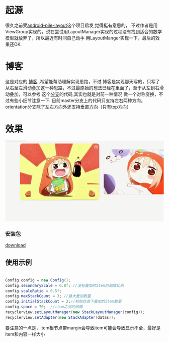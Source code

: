 # 起源
很久之前受[android-pile-layout](https://github.com/xmuSistone/android-pile-layout)这个项目启发,觉得挺有意思的，
不过作者是用ViewGroup实现的，说在尝试用LayoutManager实现的过程没有找到适合的数学模型就放弃了，所以最近有时间自己动手
用LayoutManger实现一下，最后的效果还OK.

# 博客
这是对应的 [博客](http://blog.csdn.net/u014296305/article/details/73496017) ,希望能帮助理解实现思路，不过
博客是实现那天写的，只写了从右至左滑动叠加这一种思路，不过最原始的想法已经在里面了，至于从左到右滑动叠加，可以参考
这个[分支](https://github.com/HirayClay/StackLayoutManager/tree/orientation)的代码,其实也就是对前一种情况
做一个对称变换，不过有些小细节注意一下.
目前master分支上的代码只支持左右两种方向。orientation分支除了左右方向外还支持垂直方向（只有top方向）


# 效果
<img src="art_new.gif" width="559px" height="256px"/>

### 安装包
[download](https://github.com/HirayClay/StackLayoutManager/blob/orientation/static/app-vertical.apk)

## 使用示例
```java

Config config = new Config();
config.secondaryScale = 0.8f; //没有叠加的item的缩放比例
config.scaleRatio = 0.5f; 
config.maxStackCount = 3; //最大叠加数量
config.initialStackCount = 2;//初始状态下叠加的item数量
config.space = 70;  //item之间的间隔
recyclerview.setLayoutManager(new StackLayoutManager(config));
recyclerview.setAdapter(new StackAdapter(datas));

```
要注意的一点是，item根节点带margin会导致item可能会导致显示不全，最好是item和内容一样大小

